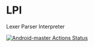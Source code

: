 # LPI
Lexer Parser Interpreter

[![Android-master Actions Status](https://github.com/kingdiesel/LPI/workflows/build/badge.svg)](https://github.com/kingdiesel/LPI/actions)
